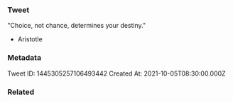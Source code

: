 ### Tweet
"Choice, not chance, determines your destiny."

 - Aristotle

### Metadata
Tweet ID: 1445305257106493442
Created At: 2021-10-05T08:30:00.000Z

### Related

